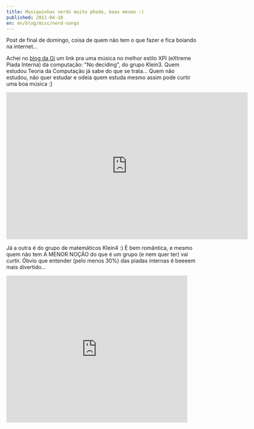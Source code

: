 ```yaml
---
title: Musiquinhas nerds muito phoda, boas mesmo :)
published: 2011-04-18
en: en/blog/misc/nerd-songs
---
```


Post de final de domingo, coisa de quem não tem o que fazer e fica boiando na internet...

Achei no [blog da Gi][1] um link pra uma música no melhor estilo XPI (eXtreme Piada Interna) da computação:
"No deciding", do grupo Klein3. Quem estudou Teoria da Computação já sabe do que se trata...
Quem não estudou, não quer estudar e odeia quem estuda mesmo assim pode curtir uma boa música :]

<iframe title="YouTube video player" width="640" height="390" src="http://www.youtube.com/embed/utWEwiAk25M?rel=0" frameborder="0" allowfullscreen></iframe>

Já a outra é do grupo de matemáticos Klein4 :)
É bem romântica, e mesmo quem não tem A MENOR NOÇÃO do que é um grupo (e nem quer ter) vai curtir.
Óbvio que entender (pelo menos 30%) das piadas internas é beeeem mais divertido...

<iframe title="YouTube video player" width="480" height="390" src="http://www.youtube.com/embed/BipvGD-LCjU?rel=0" frameborder="0" allowfullscreen></iframe>

[1]: <http://www.giseliramos.com.br/blog/>
